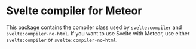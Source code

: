 # Svelte compiler for Meteor

This package contains the compiler class used by `svelte:compiler` and `svelte:compiler-no-html`.
If you want to use Svelte with Meteor, use either `svelte:compiler` or `svelte:compiler-no-html`.
